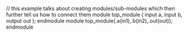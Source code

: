 // this example talks about creating modules/sub-modules which then further tell us how to connect them
module top_module ( input a, input b, output out );
endmodule
module top_module(.a(in1),.b(in2),.out(out));
endmodule